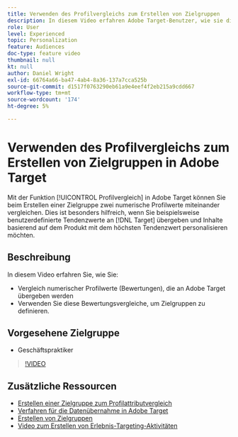```yaml
---
title: Verwenden des Profilvergleichs zum Erstellen von Zielgruppen
description: In diesem Video erfahren Adobe Target-Benutzer, wie sie die Funktion zum Profilvergleich verwenden, um beim Erstellen einer Zielgruppe zwei numerische Profilwerte miteinander zu vergleichen.
role: User
level: Experienced
topic: Personalization
feature: Audiences
doc-type: feature video
thumbnail: null
kt: null
author: Daniel Wright
exl-id: 66764a66-ba47-4ab4-8a36-137a7cca525b
source-git-commit: d1517f0763290eb61a9e4eef4f2eb215a9cdd667
workflow-type: tm+mt
source-wordcount: '174'
ht-degree: 5%

---
```


# Verwenden des Profilvergleichs zum Erstellen von Zielgruppen in Adobe Target

Mit der Funktion [!UICONTROL Profilvergleich] in Adobe Target können Sie beim Erstellen einer Zielgruppe zwei numerische Profilwerte miteinander vergleichen. Dies ist besonders hilfreich, wenn Sie beispielsweise benutzerdefinierte Tendenzwerte an [!DNL Target] übergeben und Inhalte basierend auf dem Produkt mit dem höchsten Tendenzwert personalisieren möchten.

## Beschreibung

In diesem Video erfahren Sie, wie Sie:

* Vergleich numerischer Profilwerte (Bewertungen), die an Adobe Target übergeben werden
* Verwenden Sie diese Bewertungsvergleiche, um Zielgruppen zu definieren.

## Vorgesehene Zielgruppe

* Geschäftspraktiker

>[!VIDEO](https://video.tv.adobe.com/v/23218/?quality=12)

## Zusätzliche Ressourcen

* [Erstellen einer Zielgruppe zum Profilattributvergleich](https://experienceleague.adobe.com/docs/target/using/audiences/create-audiences/creating-a-profile-attribute-comparison-audience.html?lang=en)
* [Verfahren für die Datenübernahme in Adobe Target](https://experienceleague.adobe.com/docs/target/using/implement-target/before-implement/methods/methods-to-get-data-into-target.html?lang=en)
* [Erstellen von Zielgruppen](https://experienceleague.adobe.com/docs/target/using/audiences/create-audiences/create-audience.html?lang=en)
* [Video zum Erstellen von Erlebnis-Targeting-Aktivitäten](../activities/create-experience-targeting-activities.md)
